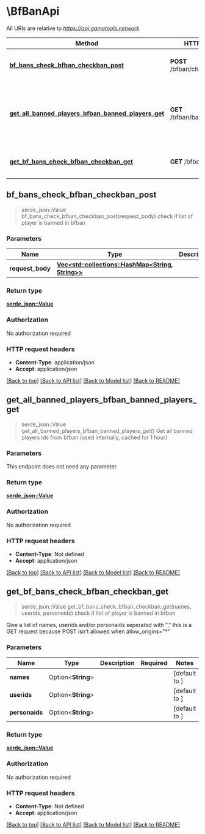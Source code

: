 # \BfBanApi

All URIs are relative to *https://api.gametools.network*

Method | HTTP request | Description
------------- | ------------- | -------------
[**bf_bans_check_bfban_checkban_post**](BfBanApi.md#bf_bans_check_bfban_checkban_post) | **POST** /bfban/checkban/ | check if list of player is banned in bfban
[**get_all_banned_players_bfban_banned_players_get**](BfBanApi.md#get_all_banned_players_bfban_banned_players_get) | **GET** /bfban/banned_players/ | Get all banned players ids from bfban (used internally, cached for 1 hour)
[**get_bf_bans_check_bfban_checkban_get**](BfBanApi.md#get_bf_bans_check_bfban_checkban_get) | **GET** /bfban/checkban/ | check if list of player is banned in bfban



## bf_bans_check_bfban_checkban_post

> serde_json::Value bf_bans_check_bfban_checkban_post(request_body)
check if list of player is banned in bfban

### Parameters


Name | Type | Description  | Required | Notes
------------- | ------------- | ------------- | ------------- | -------------
**request_body** | [**Vec<std::collections::HashMap<String, String>>**](std::collections::HashMap.md) |  | [required] |

### Return type

[**serde_json::Value**](serde_json::Value.md)

### Authorization

No authorization required

### HTTP request headers

- **Content-Type**: application/json
- **Accept**: application/json

[[Back to top]](#) [[Back to API list]](../README.md#documentation-for-api-endpoints) [[Back to Model list]](../README.md#documentation-for-models) [[Back to README]](../README.md)


## get_all_banned_players_bfban_banned_players_get

> serde_json::Value get_all_banned_players_bfban_banned_players_get()
Get all banned players ids from bfban (used internally, cached for 1 hour)

### Parameters

This endpoint does not need any parameter.

### Return type

[**serde_json::Value**](serde_json::Value.md)

### Authorization

No authorization required

### HTTP request headers

- **Content-Type**: Not defined
- **Accept**: application/json

[[Back to top]](#) [[Back to API list]](../README.md#documentation-for-api-endpoints) [[Back to Model list]](../README.md#documentation-for-models) [[Back to README]](../README.md)


## get_bf_bans_check_bfban_checkban_get

> serde_json::Value get_bf_bans_check_bfban_checkban_get(names, userids, personaids)
check if list of player is banned in bfban

Give a list of names, userids and/or personaids seperated with \",\"  this is a GET request because POST isn't allowed when allow_origins=\"*\"

### Parameters


Name | Type | Description  | Required | Notes
------------- | ------------- | ------------- | ------------- | -------------
**names** | Option<**String**> |  |  |[default to ]
**userids** | Option<**String**> |  |  |[default to ]
**personaids** | Option<**String**> |  |  |[default to ]

### Return type

[**serde_json::Value**](serde_json::Value.md)

### Authorization

No authorization required

### HTTP request headers

- **Content-Type**: Not defined
- **Accept**: application/json

[[Back to top]](#) [[Back to API list]](../README.md#documentation-for-api-endpoints) [[Back to Model list]](../README.md#documentation-for-models) [[Back to README]](../README.md)

